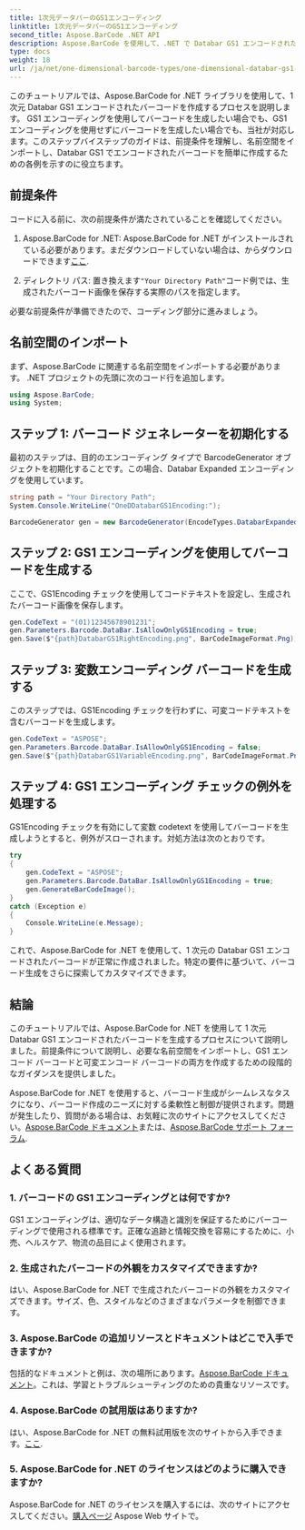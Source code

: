 ```yaml
---
title: 1次元データバーのGS1エンコーディング
linktitle: 1次元データバーのGS1エンコーディング
second_title: Aspose.BarCode .NET API
description: Aspose.BarCode を使用して、.NET で Databar GS1 エンコードされたバーコードを作成する方法を学びます。バーコードを簡単に生成します。ステップバイステップのガイドに従ってください。
type: docs
weight: 18
url: /ja/net/one-dimensional-barcode-types/one-dimensional-databar-gs1-encoding/
---
```


このチュートリアルでは、Aspose.BarCode for .NET ライブラリを使用して、1 次元 Databar GS1 エンコードされたバーコードを作成するプロセスを説明します。 GS1 エンコーディングを使用してバーコードを生成したい場合でも、GS1 エンコーディングを使用せずにバーコードを生成したい場合でも、当社が対応します。このステップバイステップのガイドは、前提条件を理解し、名前空間をインポートし、Databar GS1 でエンコードされたバーコードを簡単に作成するための各例を示すのに役立ちます。

## 前提条件

コードに入る前に、次の前提条件が満たされていることを確認してください。

1.  Aspose.BarCode for .NET: Aspose.BarCode for .NET がインストールされている必要があります。まだダウンロードしていない場合は、からダウンロードできます[ここ](https://releases.aspose.com/barcode/net/).

2. ディレクトリ パス: 置き換えます`"Your Directory Path"`コード例では、生成されたバーコード画像を保存する実際のパスを指定します。

必要な前提条件が準備できたので、コーディング部分に進みましょう。

## 名前空間のインポート

まず、Aspose.BarCode に関連する名前空間をインポートする必要があります。 .NET プロジェクトの先頭に次のコード行を追加します。

```csharp
using Aspose.BarCode;
using System;
```

## ステップ 1: バーコード ジェネレーターを初期化する

最初のステップは、目的のエンコーディング タイプで BarcodeGenerator オブジェクトを初期化することです。この場合、Databar Expanded エンコーディングを使用しています。 

```csharp
string path = "Your Directory Path";
System.Console.WriteLine("OneDDatabarGS1Encoding:");

BarcodeGenerator gen = new BarcodeGenerator(EncodeTypes.DatabarExpanded, "");
```

## ステップ 2: GS1 エンコーディングを使用してバーコードを生成する

ここで、GS1Encoding チェックを使用してコードテキストを設定し、生成されたバーコード画像を保存します。 

```csharp
gen.CodeText = "(01)12345678901231";
gen.Parameters.Barcode.DataBar.IsAllowOnlyGS1Encoding = true;
gen.Save($"{path}DatabarGS1RightEncoding.png", BarCodeImageFormat.Png);
```

## ステップ 3: 変数エンコーディング バーコードを生成する

このステップでは、GS1Encoding チェックを行わずに、可変コードテキストを含むバーコードを生成します。

```csharp
gen.CodeText = "ASPOSE";
gen.Parameters.Barcode.DataBar.IsAllowOnlyGS1Encoding = false;
gen.Save($"{path}DatabarGS1VariableEncoding.png", BarCodeImageFormat.Png);
```

## ステップ 4: GS1 エンコーディング チェックの例外を処理する

GS1Encoding チェックを有効にして変数 codetext を使用してバーコードを生成しようとすると、例外がスローされます。対処方法は次のとおりです。

```csharp
try
{
    gen.CodeText = "ASPOSE";
    gen.Parameters.Barcode.DataBar.IsAllowOnlyGS1Encoding = true;
    gen.GenerateBarCodeImage();
}
catch (Exception e)
{
    Console.WriteLine(e.Message);
}
```

これで、Aspose.BarCode for .NET を使用して、1 次元の Databar GS1 エンコードされたバーコードが正常に作成されました。特定の要件に基づいて、バーコード生成をさらに探索してカスタマイズできます。

## 結論

このチュートリアルでは、Aspose.BarCode for .NET を使用して 1 次元 Databar GS1 エンコードされたバーコードを生成するプロセスについて説明しました。前提条件について説明し、必要な名前空間をインポートし、GS1 エンコード バーコードと可変エンコード バーコードの両方を作成するための段階的なガイダンスを提供しました。

 Aspose.BarCode for .NET を使用すると、バーコード生成がシームレスなタスクになり、バーコード作成のニーズに対する柔軟性と制御が提供されます。問題が発生したり、質問がある場合は、お気軽に次のサイトにアクセスしてください。[Aspose.BarCode ドキュメント](https://reference.aspose.com/barcode/net/)または、[Aspose.BarCode サポート フォーラム](https://forum.aspose.com/c/barcode/13).

## よくある質問

### 1. バーコードの GS1 エンコーディングとは何ですか?
GS1 エンコーディングは、適切なデータ構造と識別を保証するためにバーコーディングで使用される標準です。正確な追跡と情報交換を容易にするために、小売、ヘルスケア、物流の品目によく使用されます。

### 2. 生成されたバーコードの外観をカスタマイズできますか?
はい、Aspose.BarCode for .NET で生成されたバーコードの外観をカスタマイズできます。サイズ、色、スタイルなどのさまざまなパラメータを制御できます。

### 3. Aspose.BarCode の追加リソースとドキュメントはどこで入手できますか?
包括的なドキュメントと例は、次の場所にあります。[Aspose.BarCode ドキュメント](https://reference.aspose.com/barcode/net/)。これは、学習とトラブルシューティングのための貴重なリソースです。

### 4. Aspose.BarCode の試用版はありますか?
はい、Aspose.BarCode for .NET の無料試用版を次のサイトから入手できます。[ここ](https://releases.aspose.com/).

### 5. Aspose.BarCode for .NET のライセンスはどのように購入できますか?
 Aspose.BarCode for .NET のライセンスを購入するには、次のサイトにアクセスしてください。[購入ページ](https://purchase.aspose.com/buy) Aspose Web サイトで。

